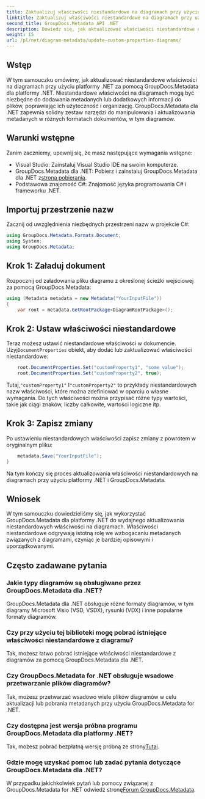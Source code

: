```yaml
---
title: Zaktualizuj właściwości niestandardowe na diagramach przy użyciu platformy .NET
linktitle: Zaktualizuj właściwości niestandardowe na diagramach przy użyciu platformy .NET
second_title: GroupDocs.Metadata API .NET
description: Dowiedz się, jak aktualizować właściwości niestandardowe na diagramach przy użyciu platformy .NET za pomocą narzędzia GroupDocs.Metadata dla platformy .NET. Z łatwością ulepszaj metadane.
weight: 15
url: /pl/net/diagram-metadata/update-custom-properties-diagrams/
---
```

## Wstęp
W tym samouczku omówimy, jak aktualizować niestandardowe właściwości na diagramach przy użyciu platformy .NET za pomocą GroupDocs.Metadata dla platformy .NET. Niestandardowe właściwości na diagramach mogą być niezbędne do dodawania metadanych lub dodatkowych informacji do plików, poprawiając ich użyteczność i organizację. GroupDocs.Metadata dla .NET zapewnia solidny zestaw narzędzi do manipulowania i aktualizowania metadanych w różnych formatach dokumentów, w tym diagramów.
## Warunki wstępne
Zanim zaczniemy, upewnij się, że masz następujące wymagania wstępne:
- Visual Studio: Zainstaluj Visual Studio IDE na swoim komputerze.
-  GroupDocs.Metadata dla .NET: Pobierz i zainstaluj GroupDocs.Metadata dla .NET z[strona pobierania](https://releases.groupdocs.com/metadata/net/).
- Podstawowa znajomość C#: Znajomość języka programowania C# i frameworku .NET.

## Importuj przestrzenie nazw
Zacznij od uwzględnienia niezbędnych przestrzeni nazw w projekcie C#:
```csharp
using GroupDocs.Metadata.Formats.Document;
using System;
using GroupDocs.Metadata;
```
## Krok 1: Załaduj dokument
Rozpocznij od załadowania pliku diagramu z określonej ścieżki wejściowej za pomocą GroupDocs.Metadata:
```csharp
using (Metadata metadata = new Metadata("YourInputFile"))
{
    var root = metadata.GetRootPackage<DiagramRootPackage>();
```
## Krok 2: Ustaw właściwości niestandardowe
 Teraz możesz ustawić niestandardowe właściwości w dokumencie. Użyj`DocumentProperties` obiekt, aby dodać lub zaktualizować właściwości niestandardowe:
```csharp
    root.DocumentProperties.Set("customProperty1", "some value");
    root.DocumentProperties.Set("customProperty2", true);
```
 Tutaj,`"customProperty1"` I`"customProperty2"` to przykłady niestandardowych nazw właściwości, które można zdefiniować w oparciu o własne wymagania. Do tych właściwości można przypisać różne typy wartości, takie jak ciągi znaków, liczby całkowite, wartości logiczne itp.
## Krok 3: Zapisz zmiany
Po ustawieniu niestandardowych właściwości zapisz zmiany z powrotem w oryginalnym pliku:
```csharp
    metadata.Save("YourInputFile");
}
```
Na tym kończy się proces aktualizowania właściwości niestandardowych na diagramach przy użyciu platformy .NET i GroupDocs.Metadata.

## Wniosek
W tym samouczku dowiedzieliśmy się, jak wykorzystać GroupDocs.Metadata dla platformy .NET do wydajnego aktualizowania niestandardowych właściwości na diagramach. Właściwości niestandardowe odgrywają istotną rolę we wzbogacaniu metadanych związanych z diagramami, czyniąc je bardziej opisowymi i uporządkowanymi.

## Często zadawane pytania
### Jakie typy diagramów są obsługiwane przez GroupDocs.Metadata dla .NET?
GroupDocs.Metadata dla .NET obsługuje różne formaty diagramów, w tym diagramy Microsoft Visio (VSD, VSDX), rysunki (VDX) i inne popularne formaty diagramów.
### Czy przy użyciu tej biblioteki mogę pobrać istniejące właściwości niestandardowe z diagramu?
Tak, możesz łatwo pobrać istniejące właściwości niestandardowe z diagramów za pomocą GroupDocs.Metadata dla .NET.
### Czy GroupDocs.Metadata for .NET obsługuje wsadowe przetwarzanie plików diagramów?
Tak, możesz przetwarzać wsadowo wiele plików diagramów w celu aktualizacji lub pobrania metadanych przy użyciu GroupDocs.Metadata for .NET.
### Czy dostępna jest wersja próbna programu GroupDocs.Metadata dla platformy .NET?
 Tak, możesz pobrać bezpłatną wersję próbną ze strony[Tutaj](https://releases.groupdocs.com/).
### Gdzie mogę uzyskać pomoc lub zadać pytania dotyczące GroupDocs.Metadata dla .NET?
 W przypadku jakichkolwiek pytań lub pomocy związanej z GroupDocs.Metadata for .NET odwiedź stronę[Forum GroupDocs.Metadata](https://forum.groupdocs.com/c/metadata/14).